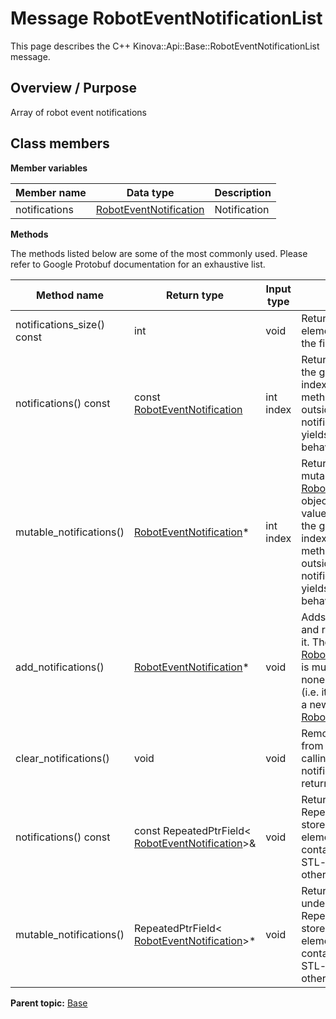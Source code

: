 # Message RobotEventNotificationList

This page describes the C++ Kinova::Api::Base::RobotEventNotificationList message.

## Overview / Purpose

Array of robot event notifications

## Class members

 **Member variables** 

|Member name|Data type|Description|
|-----------|---------|-----------|
|notifications| [RobotEventNotification](msg_Base_RobotEventNotification.md#)|Notification|

 **Methods** 

The methods listed below are some of the most commonly used. Please refer to Google Protobuf documentation for an exhaustive list.

|Method name|Return type|Input type|Description|
|-----------|-----------|----------|-----------|
|notifications\_size\(\) const|int|void|Returns the number of elements currently in the field.|
|notifications\(\) const|const [RobotEventNotification](msg_Base_RobotEventNotification.md#)|int index|Returns the element at the given zero-based index. Calling this method with index outside of \[0, notifications\_size\(\)\) yields undefined behavior.|
|mutable\_notifications\(\)| [RobotEventNotification](msg_Base_RobotEventNotification.md#)\*|int index|Returns a pointer to the mutable [RobotEventNotification](msg_Base_RobotEventNotification.md#) object that stores the value of the element at the given zero-based index. Calling this method with index outside of \[0, notifications\_size\(\)\) yields undefined behavior.|
|add\_notifications\(\)| [RobotEventNotification](msg_Base_RobotEventNotification.md#)\*|void|Adds a new element and returns a pointer to it. The returned [RobotEventNotification](msg_Base_RobotEventNotification.md#) is mutable and will have none of its fields set \(i.e. it will be identical to a newly-allocated [RobotEventNotification](msg_Base_RobotEventNotification.md#)\).|
|clear\_notifications\(\)|void|void|Removes all elements from the field. After calling this, notifications\_size\(\) will return zero.|
|notifications\(\) const|const RepeatedPtrField< [RobotEventNotification](msg_Base_RobotEventNotification.md#)\>&|void|Returns the underlying RepeatedPtrField that stores the field's elements. This container class provides STL-like iterators and other methods.|
|mutable\_notifications\(\)|RepeatedPtrField< [RobotEventNotification](msg_Base_RobotEventNotification.md#)\>\*|void|Returns a pointer to the underlying mutable RepeatedPtrField that stores the field's elements. This container class provides STL-like iterators and other methods.|

**Parent topic:** [Base](../references/summary_Base.md)

